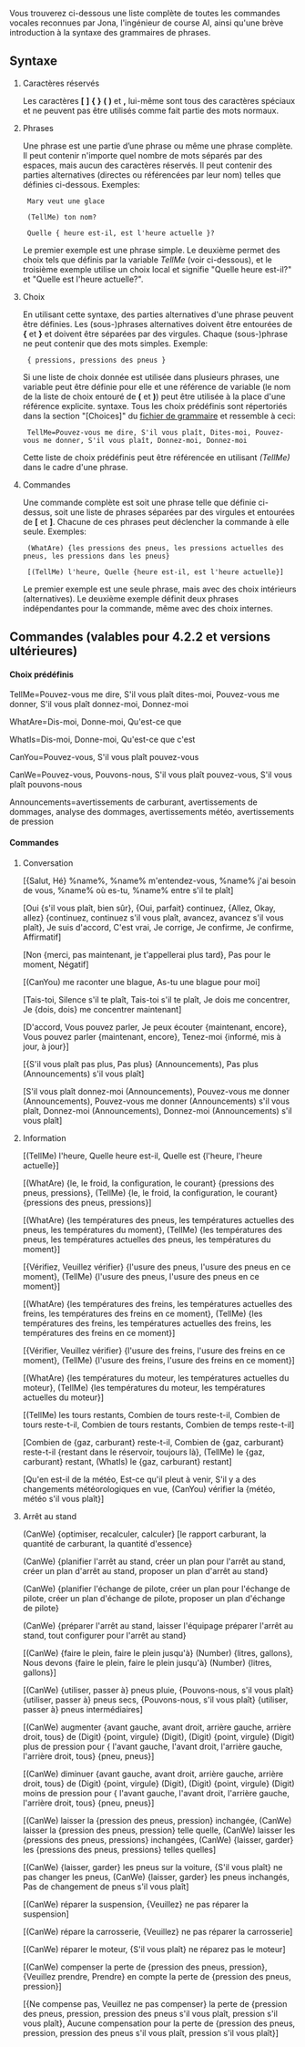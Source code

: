 Vous trouverez ci-dessous une liste complète de toutes les commandes vocales reconnues par Jona, l'ingénieur de course AI, ainsi qu'une brève introduction à la syntaxe des grammaires de phrases.

## Syntaxe

1. Caractères réservés

   Les caractères **[** **]** **{** **}** **(** **)** et **,** lui-même sont tous des caractères spéciaux et ne peuvent pas être utilisés comme fait partie des mots normaux.
   
2. Phrases

   Une phrase est une partie d’une phrase ou même une phrase complète. Il peut contenir n'importe quel nombre de mots séparés par des espaces, mais aucun des caractères réservés. Il peut contenir des parties alternatives (directes ou référencées par leur nom) telles que définies ci-dessous. Exemples:
   
		Mary veut une glace

		(TellMe) ton nom?
		
		Quelle { heure est-il, est l'heure actuelle }?
		
   Le premier exemple est une phrase simple. Le deuxième permet des choix tels que définis par la variable *TellMe* (voir ci-dessous), et le troisième exemple utilise un choix local et signifie "Quelle heure est-il?" et "Quelle est l'heure actuelle?".


3. Choix

   En utilisant cette syntaxe, des parties alternatives d'une phrase peuvent être définies. Les (sous-)phrases alternatives doivent être entourées de **{** et **}** et doivent être séparées par des virgules. Chaque (sous-)phrase ne peut contenir que des mots simples. Exemple:
   
		{ pressions, pressions des pneus }

   Si une liste de choix donnée est utilisée dans plusieurs phrases, une variable peut être définie pour elle et une référence de variable (le nom de la liste de choix entouré de **(** et **)**) peut être utilisée à la place d'une référence explicite. syntaxe. Tous les choix prédéfinis sont répertoriés dans la section "[Choices]" du [fichier de grammaire](https://github.com/SeriousOldMan/Simulator-Controller/blob/main/Sources/Assistants/Grammars/Choices.fr) et ressemble à ceci:

		TellMe=Pouvez-vous me dire, S'il vous plaît, Dites-moi, Pouvez-vous me donner, S'il vous plaît, Donnez-moi, Donnez-moi

   Cette liste de choix prédéfinis peut être référencée en utilisant *(TellMe)* dans le cadre d'une phrase.

4. Commandes

   Une commande complète est soit une phrase telle que définie ci-dessus, soit une liste de phrases séparées par des virgules et entourées de **[** et **]**. Chacune de ces phrases peut déclencher la commande à elle seule. Exemples:

		(WhatAre) {les pressions des pneus, les pressions actuelles des pneus, les pressions dans les pneus}
		
		[(TellMe) l'heure, Quelle {heure est-il, est l'heure actuelle}]

   Le premier exemple est une seule phrase, mais avec des choix intérieurs (alternatives). Le deuxième exemple définit deux phrases indépendantes pour la commande, même avec des choix internes.

## Commandes (valables pour 4.2.2 et versions ultérieures)

#### Choix prédéfinis

TellMe=Pouvez-vous me dire, S'il vous plaît dites-moi, Pouvez-vous me donner, S'il vous plaît donnez-moi, Donnez-moi

WhatAre=Dis-moi, Donne-moi, Qu'est-ce que

WhatIs=Dis-moi, Donne-moi, Qu'est-ce que c'est

CanYou=Pouvez-vous, S'il vous plaît pouvez-vous

CanWe=Pouvez-vous, Pouvons-nous, S'il vous plaît pouvez-vous, S'il vous plaît pouvons-nous

Announcements=avertissements de carburant, avertissements de dommages, analyse des dommages, avertissements météo, avertissements de pression

#### Commandes

1.  Conversation

	[{Salut, Hé} %name%, %name% m'entendez-vous, %name% j'ai besoin de vous, %name% où es-tu, %name% entre s'il te plaît]

	[Oui {s'il vous plaît, bien sûr}, {Oui, parfait} continuez, {Allez, Okay, allez} {continuez, continuez s'il vous plaît, avancez, avancez s'il vous plaît}, Je suis d'accord, C'est vrai, Je corrige, Je confirme, Je confirme, Affirmatif]

	[Non {merci, pas maintenant, je t'appellerai plus tard}, Pas pour le moment, Négatif]

	[(CanYou) me raconter une blague, As-tu une blague pour moi]

	[Tais-toi, Silence s'il te plaît, Tais-toi s'il te plaît, Je dois me concentrer, Je {dois, dois} me concentrer maintenant]

	[D'accord, Vous pouvez parler, Je peux écouter {maintenant, encore}, Vous pouvez parler {maintenant, encore}, Tenez-moi {informé, mis à jour, à jour}]

	[{S'il vous plaît pas plus, Pas plus} (Announcements), Pas plus (Announcements) s'il vous plaît]

	[S'il vous plaît donnez-moi (Announcements), Pouvez-vous me donner (Announcements), Pouvez-vous me donner (Announcements) s'il vous plaît, Donnez-moi (Announcements), Donnez-moi (Announcements) s'il vous plaît]

2.  Information

	[(TellMe) l'heure, Quelle heure est-il, Quelle est {l'heure, l'heure actuelle}]

	[(WhatAre) {le, le froid, la configuration, le courant} {pressions des pneus, pressions}, (TellMe) {le, le froid, la configuration, le courant} {pressions des pneus, pressions}]

	[(WhatAre) {les températures des pneus, les températures actuelles des pneus, les températures du moment}, (TellMe) {les températures des pneus, les températures actuelles des pneus, les températures du moment}]

	[{Vérifiez, Veuillez vérifier} {l'usure des pneus, l'usure des pneus en ce moment}, (TellMe) {l'usure des pneus, l'usure des pneus en ce moment}]

	[(WhatAre) {les températures des freins, les températures actuelles des freins, les températures des freins en ce moment}, (TellMe) {les températures des freins, les températures actuelles des freins, les températures des freins en ce moment}]

	[{Vérifier, Veuillez vérifier} {l'usure des freins, l'usure des freins en ce moment}, (TellMe) {l'usure des freins, l'usure des freins en ce moment}]
	
	[(WhatAre) {les températures du moteur, les températures actuelles du moteur}, (TellMe) {les températures du moteur, les températures actuelles du moteur}]

	[(TellMe) les tours restants, Combien de tours reste-t-il, Combien de tours reste-t-il, Combien de tours restants, Combien de temps reste-t-il]

	[Combien de {gaz, carburant} reste-t-il, Combien de {gaz, carburant} reste-t-il {restant dans le réservoir, toujours là}, (TellMe) le {gaz, carburant} restant, (WhatIs) le {gaz, carburant} restant]

	[Qu'en est-il de la météo, Est-ce qu'il pleut à venir, S'il y a des changements météorologiques en vue, (CanYou) vérifier la {météo, météo s'il vous plaît}]

3.  Arrêt au stand

	(CanWe) {optimiser, recalculer, calculer} [le rapport carburant, la quantité de carburant, la quantité d'essence}
	
	(CanWe) {planifier l'arrêt au stand, créer un plan pour l'arrêt au stand, créer un plan d'arrêt au stand, proposer un plan d'arrêt au stand}

	(CanWe) {planifier l'échange de pilote, créer un plan pour l'échange de pilote, créer un plan d'échange de pilote, proposer un plan d'échange de pilote}

	(CanWe) {préparer l'arrêt au stand, laisser l'équipage préparer l'arrêt au stand, tout configurer pour l'arrêt au stand}

	[(CanWe) {faire le plein, faire le plein jusqu'à} (Number) {litres, gallons}, Nous devons {faire le plein, faire le plein jusqu'à} (Number) {litres, gallons}]

	[(CanWe) {utiliser, passer à} pneus pluie, {Pouvons-nous, s'il vous plaît} {utiliser, passer à} pneus secs, {Pouvons-nous, s'il vous plaît} {utiliser, passer à} pneus intermédiaires]

	[(CanWe) augmenter {avant gauche, avant droit, arrière gauche, arrière droit, tous} de (Digit) {point, virgule} (Digit), (Digit) {point, virgule} (Digit) plus de pression pour { l'avant gauche, l'avant droit, l'arrière gauche, l'arrière droit, tous} {pneu, pneus}]

	[(CanWe) diminuer {avant gauche, avant droit, arrière gauche, arrière droit, tous} de (Digit) {point, virgule} (Digit), (Digit) {point, virgule} (Digit) moins de pression pour { l'avant gauche, l'avant droit, l'arrière gauche, l'arrière droit, tous} {pneu, pneus}]

	[(CanWe) laisser la {pression des pneus, pression} inchangée, (CanWe) laisser la {pression des pneus, pression} telle quelle, (CanWe) laisser les {pressions des pneus, pressions} inchangées, (CanWe) {laisser, garder} les {pressions des pneus, pressions} telles quelles]

	[(CanWe) {laisser, garder} les pneus sur la voiture, {S'il vous plaît} ne pas changer les pneus, (CanWe) {laisser, garder} les pneus inchangés, Pas de changement de pneus s'il vous plaît]

	[(CanWe) réparer la suspension, {Veuillez} ne pas réparer la suspension]

	[(CanWe) répare la carrosserie, {Veuillez} ne pas réparer la carrosserie]

	[(CanWe) réparer le moteur, {S'il vous plaît} ne réparez pas le moteur]

	[(CanWe) compenser la perte de {pression des pneus, pression}, {Veuillez prendre, Prendre} en compte la perte de {pression des pneus, pression}]

	[{Ne compense pas, Veuillez ne pas compenser} la perte de {pression des pneus, pression, pression des pneus s'il vous plaît, pression s'il vous plaît}, Aucune compensation pour la perte de {pression des pneus, pression, pression des pneus s'il vous plaît, pression s'il vous plaît}]
